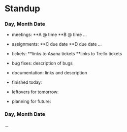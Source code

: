 # Standup

### Day, Month Date

* meetings: **A @ time
            **B @ time
            ...
            
* assignments: **C due date
               **D due date
               ...
               
* tickets:
          **links to Asana tickets
          **links to Trello tickets
          
* bug fixes: description of bugs

* documentation: links and description

* finished today: 

* leftovers for tomorrow: 

* planning for future: 


### Day, Month Date
...

